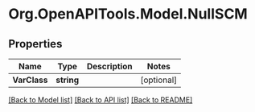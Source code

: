 # Org.OpenAPITools.Model.NullSCM

## Properties

Name | Type | Description | Notes
------------ | ------------- | ------------- | -------------
**VarClass** | **string** |  | [optional] 

[[Back to Model list]](../README.md#documentation-for-models) [[Back to API list]](../README.md#documentation-for-api-endpoints) [[Back to README]](../README.md)

